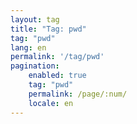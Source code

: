 ```yaml
---
layout: tag
title: "Tag: pwd"
tag: "pwd"
lang: en
permalink: '/tag/pwd'
pagination:
    enabled: true
    tag: "pwd"
    permalink: /page/:num/
    locale: en
---
```

